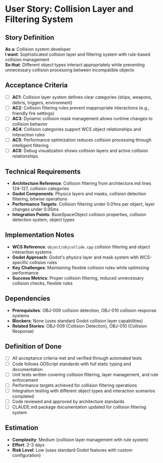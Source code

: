 # User Story: Collision Layer and Filtering System

## Story Definition
**As a**: Collision system developer  
**I want**: Sophisticated collision layer and filtering system with rule-based collision management  
**So that**: Different object types interact appropriately while preventing unnecessary collision processing between incompatible objects

## Acceptance Criteria
- [ ] **AC1**: Collision layer system defines clear categories (ships, weapons, debris, triggers, environment)
- [ ] **AC2**: Collision filtering rules prevent inappropriate interactions (e.g., friendly fire settings)
- [ ] **AC3**: Dynamic collision mask management allows runtime changes to collision behavior
- [ ] **AC4**: Collision categories support WCS object relationships and interaction rules
- [ ] **AC5**: Performance optimization reduces collision processing through intelligent filtering
- [ ] **AC6**: Debug visualization shows collision layers and active collision relationships

## Technical Requirements
- **Architecture Reference**: Collision filtering from architecture.md lines 124-127, collision categories
- **Godot Components**: Physics layers and masks, collision detection filtering, bitwise operations
- **Performance Targets**: Collision filtering under 0.01ms per object, layer changes under 0.05ms  
- **Integration Points**: BaseSpaceObject collision properties, collision detection system, object types

## Implementation Notes
- **WCS Reference**: `object/objcollide.cpp` collision filtering and object interaction systems
- **Godot Approach**: Godot's physics layer and mask system with WCS-specific collision rules
- **Key Challenges**: Maintaining flexible collision rules while optimizing performance
- **Success Metrics**: Proper collision filtering, reduced unnecessary collision checks, flexible rules

## Dependencies
- **Prerequisites**: OBJ-009 collision detection, OBJ-010 collision response systems
- **Blockers**: None (uses standard Godot collision layer capabilities)
- **Related Stories**: OBJ-009 (Collision Detection), OBJ-010 (Collision Response)

## Definition of Done
- [ ] All acceptance criteria met and verified through automated tests
- [ ] Code follows GDScript standards with full static typing and documentation
- [ ] Unit tests written covering collision filtering, layer management, and rule enforcement
- [ ] Performance targets achieved for collision filtering operations
- [ ] Integration testing with different object types and interaction scenarios completed
- [ ] Code reviewed and approved by architecture standards
- [ ] CLAUDE.md package documentation updated for collision filtering system

## Estimation
- **Complexity**: Medium (collision layer management with rule system)
- **Effort**: 2-3 days
- **Risk Level**: Low (uses standard Godot features with custom configuration)